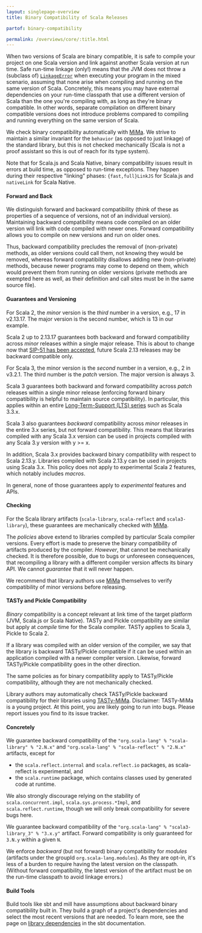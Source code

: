 ```yaml
---
layout: singlepage-overview
title: Binary Compatibility of Scala Releases

partof: binary-compatibility

permalink: /overviews/core/:title.html
---
```


When two versions of Scala are binary compatible, it is safe to compile your project on one Scala version and link against another Scala version at run time. Safe run-time linkage (only!) means that the JVM does not throw a (subclass of) [`LinkageError`](https://docs.oracle.com/javase/8/docs/api/java/lang/LinkageError.html) when executing your program in the mixed scenario, assuming that none arise when compiling and running on the same version of Scala. Concretely, this means you may have external dependencies on your run-time classpath that use a different version of Scala than the one you're compiling with, as long as they're binary compatible. In other words, separate compilation on different binary compatible versions does not introduce problems compared to compiling and running everything on the same version of Scala.

We check binary compatibility automatically with [MiMa](https://github.com/lightbend/mima). We strive to maintain a similar invariant for the `behavior` (as opposed to just linkage) of the standard library, but this is not checked mechanically (Scala is not a proof assistant so this is out of reach for its type system).

Note that for Scala.js and Scala Native, binary compatibility issues result in errors at build time, as opposed to run-time exceptions.
They happen during their respective "linking" phases: `{fast,full}LinkJS` for Scala.js and `nativeLink` for Scala Native.

#### Forward and Back
We distinguish forward and backward compatibility (think of these as properties of a sequence of versions, not of an individual version). Maintaining backward compatibility means code compiled on an older version will link with code compiled with newer ones. Forward compatibility allows you to compile on new versions and run on older ones.

Thus, backward compatibility precludes the removal of (non-private) methods, as older versions could call them, not knowing they would be removed, whereas forward compatibility disallows adding new (non-private) methods, because newer programs may come to depend on them, which would prevent them from running on older versions (private methods are exempted here as well, as their definition and call sites must be in the same source file).

#### Guarantees and Versioning
For Scala 2, the *minor* version is the *third* number in a version, e.g., 17 in v2.13.17.
The major version is the second number, which is 13 in our example.

Scala 2 up to 2.13.17 guarantees both backward and forward compatibility across *minor* releases within a single major release.
This is about to change now that [SIP-51 has been accepted](https://docs.scala-lang.org/sips/drop-stdlib-forwards-bin-compat.html), future Scala 2.13 releases may be backward compatible only.

For Scala 3, the minor version is the *second* number in a version, e.g., 2 in v3.2.1.
The third number is the *patch* version.
The major version is always 3.

Scala 3 guarantees both backward and forward compatibility across *patch* releases within a single minor release (enforcing forward binary compatibility is helpful to maintain source compatibility).
In particular, this applies within an entire [Long-Term-Support (LTS) series](https://www.scala-lang.org/blog/2022/08/17/long-term-compatibility-plans.html) such as Scala 3.3.x.

Scala 3 also guarantees *backward* compatibility across *minor* releases in the entire 3.x series, but not forward compatibility.
This means that libraries compiled with any Scala 3.x version can be used in projects compiled with any Scala 3.y version with y >= x.

In addition, Scala 3.x provides backward binary compatibility with respect to Scala 2.13.y.
Libraries compiled with Scala 2.13.y can be used in projects using Scala 3.x.
This policy does not apply to experimental Scala 2 features, which notably includes *macros*.

In general, none of those guarantees apply to *experimental* features and APIs.

#### Checking
For the Scala library artifacts (`scala-library`, `scala-reflect` and `scala3-library`), these guarantees are mechanically checked with [MiMa](https://github.com/lightbend/mima).

The *policies* above extend to libraries compiled by particular Scala compiler versions.
Every effort is made to preserve the binary compatibility of artifacts produced by the compiler.
*However*, that cannot be mechanically checked.
It is therefore possible, due to bugs or unforeseen consequences, that recompiling a library with a different compiler version affects its binary API.
We cannot *guarantee* that it will never happen.

We recommend that library authors use [MiMa](https://github.com/lightbend/mima) themselves to verify compatibility of minor versions before releasing.

#### TASTy and Pickle Compatibility
*Binary* compatibility is a concept relevant at link time of the target platform (JVM, Scala.js or Scala Native).
TASTy and Pickle compatibility are similar but apply at *compile* time for the Scala compiler.
TASTy applies to Scala 3, Pickle to Scala 2.

If a library was compiled with an older version of the compiler, we say that the library is backward TASTy/Pickle compatible if it can be used within an application compiled with a newer compiler version.
Likewise, forward TASTy/Pickle compatibility goes in the other direction.

The same policies as for binary compatibility apply to TASTy/Pickle compatibility, although they are not mechanically checked.

Library authors may automatically check TASTy/Pickle backward compatibility for their libraries using [TASTy-MiMa](https://github.com/scalacenter/tasty-mima).
Disclaimer: TASTy-MiMa is a young project.
At this point, you are likely going to run into bugs.
Please report issues you find to its issue tracker.

#### Concretely
We guarantee backward compatibility of the `"org.scala-lang" % "scala-library" % "2.N.x"` and `"org.scala-lang" % "scala-reflect" % "2.N.x"` artifacts, except for
- the `scala.reflect.internal` and `scala.reflect.io` packages, as scala-reflect is experimental, and
- the `scala.runtime` package, which contains classes used by generated code at runtime.

We also strongly discourage relying on the stability of `scala.concurrent.impl`, `scala.sys.process.*Impl`, and `scala.reflect.runtime`, though we will only break compatibility for severe bugs here.

We guarantee backward compatibility of the `"org.scala-lang" % "scala3-library_3" % "3.x.y"` artifact.
Forward compatibility is only guaranteed for `3.N.y` within a given `N`.

We enforce *backward* (but not forward) binary compatibility for *modules* (artifacts under the groupId `org.scala-lang.modules`). As they are opt-in, it's less of a burden to require having the latest version on the classpath. (Without forward compatibility, the latest version of the artifact must be on the run-time classpath to avoid linkage errors.)

#### Build Tools
Build tools like sbt and mill have assumptions about backward binary compatibility built in.
They build a graph of a project's dependencies and select the most recent versions that are needed.
To learn more, see the page on [library dependencies](https://www.scala-sbt.org/1.x/docs/Library-Dependencies.html) in the sbt documentation.
